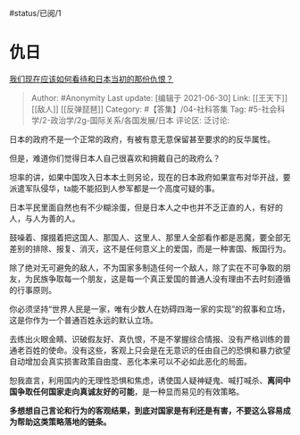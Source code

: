#status/已阅/1 

# 仇日
[我们现在应该如何看待和日本当初的那份仇恨？](https://www.zhihu.com/question/21030735/answer/1969703678)

> Author: #Anonymity
> Last update: [编辑于 2021-06-30]
> Link: [[王天下]] [[敌人]] [[反弹琵琶]]
> Category: #【答集】/04-社科答集
> Tag: #5-社会科学/2-政治学/2g-国际关系/各国发展/日本 
> 评论区:
> 泛讨论:

日本的政府不是一个正常的政府，有被有意无意保留甚至要求的的反华属性。

但是，难道你们觉得日本人自己很喜欢和拥戴自己的政府么？

坦率的讲，如果中国攻入日本本土则另论，现在的日本政府如果宣布对华开战，要派遣军队侵华，ta能不能招到人参军都是一个高度可疑的事。

日本平民里面自然也有不少糊涂蛋，但是日本人之中也并不乏正直的人，有好的人，与人为善的人。

鼓噪着、撺掇着把这国人、那国人、这里人、那里人全部看作都是恶魔，要全部无差别的排除、报复、消灭，这不是任何意义上的爱国，而是一种害国、叛国行为。

除了绝对无可避免的敌人，不为国家多制造任何一个敌人，除了实在不可争取的朋友，为民族争取每一个朋友，这是每一个真正爱国的普通人没有理由不去时刻遵循的行事原则。

你必须坚持“世界人民是一家，唯有少数人在妨碍四海一家的实现”的叙事和立场，这是你作为一个普通百姓永远的默认立场。

去练出火眼金睛、识破假友好、真仇恨，不是不掌握综合情报、没有严格训练的普通老百姓的使命。没有这些，客观上只会是在无意识的任由自己的恐惧和暴力欲望自动增加会真实损害政策自由度、恶化本来可以不必如此恶化的局面。

恕我直言，利用国内的无理性恐惧和焦虑，诱使国人疑神疑鬼、喊打喊杀、**离间中国争取任何国家走向真诚友好的可能**，是一种显而易见的有效策略。

**多想想自己言论和行为的客观结果，到底对国家是有利还是有害，不要这么容易成为帮助这类策略落地的链条。**
